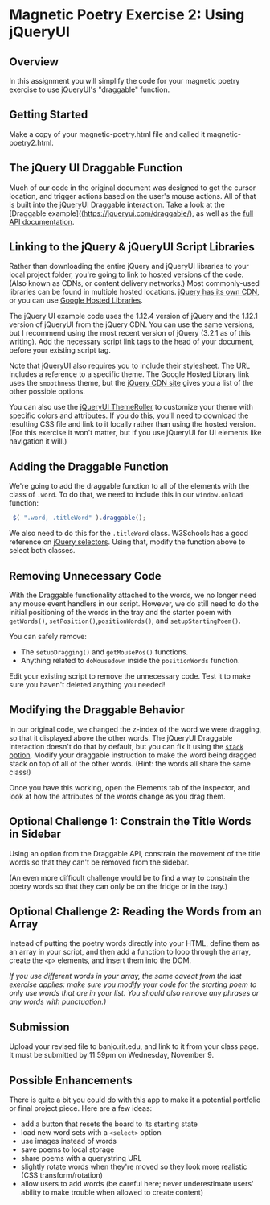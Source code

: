 # Magnetic Poetry Exercise 2: Using jQueryUI

## Overview
In this assignment you will simplify the code for your magnetic poetry exercise to use jQueryUI's "draggable" function.

## Getting Started
Make a copy of your magnetic-poetry.html file and called it magnetic-poetry2.html. 

## The jQuery UI Draggable Function
Much of our code in the original document was designed to get the cursor location, and trigger actions based on the user's mouse actions. All of that is built into the jQueryUI Draggable interaction. Take a look at the [Draggable example]((https://jqueryui.com/draggable/), as well as the [full API documentation](http://api.jqueryui.com/draggable/).  

## Linking to the jQuery & jQueryUI Script Libraries
Rather than downloading the entire jQuery and jQueryUI libraries to your local project folder, you're going to link to hosted versions of the code. (Also known as CDNs, or content delivery networks.) Most commonly-used libraries can be found in multiple hosted locations. [jQuery has its own CDN](https://code.jquery.com/), or you can use [Google Hosted Libraries](https://developers.google.com/speed/libraries/#jquery). 

The jQuery UI example code uses the 1.12.4 version of jQuery and the 1.12.1 version of jQueryUI from the jQuery CDN. You can use the same versions, but I recommend using the most recent version of jQuery (3.2.1 as of this writing). Add the necessary script link tags to the head of your document, before your existing script tag. 

Note that jQueryUI also requires you to include their stylesheet. The URL includes a reference to a specific theme. The Google Hosted Library link uses the `smoothness` theme, but the [jQuery CDN site](https://code.jquery.com/) gives you a list of the other possible options. 

You can also use the [jQueryUI ThemeRoller](http://jqueryui.com/themeroller/) to customize your theme with specific colors and attributes. If you do this, you'll need to download the resulting CSS file and link to it locally rather than using the hosted version. (For this exercise it won't matter, but if you use jQueryUI for UI elements like navigation it will.)

## Adding the Draggable Function
We're going to add the draggable function to all of the elements with the class of `.word`. To do that, we need to include this in our `window.onload` function:
```javascript
 $( ".word, .titleWord" ).draggable();
```

We also need to do this for the `.titleWord` class. W3Schools has a good reference on [jQuery selectors](https://www.w3schools.com/jquery/jquery_ref_selectors.asp). Using that, modify the function above to select both classes. 

## Removing Unnecessary Code
With the Draggable functionality attached to the words, we no longer need any mouse event handlers in our script. However, we do still need to do the initial positioning of the words in the tray and the starter poem with `getWords()`, `setPosition()`,`positionWords()`, and  `setupStartingPoem()`. 

You can safely remove:
- The `setupDragging()` and `getMousePos()` functions. 
- Anything related to `doMousedown` inside the `positionWords` function.  

Edit your existing script to remove the unnecessary code. Test it to make sure you haven't deleted anything you needed!

## Modifying the Draggable Behavior
In our original code, we changed the z-index of the word we were dragging, so that it displayed above the other words. The jQueryUI Draggable interaction doesn't do that by default, but you can fix it using the [`stack` option](http://api.jqueryui.com/draggable/#option-stack). Modify your draggable instruction to make the word being dragged stack on top of all of the other words. (Hint: the words all share the same class!)

Once you have this working, open the Elements tab of the inspector, and look at how the attributes of the words change as you drag them. 


## Optional Challenge 1: Constrain the Title Words in Sidebar
Using an option from the Draggable API, constrain the movement of the title words so that they can't be removed from the sidebar. 

(An even more difficult challenge would be to find a way to constrain the poetry words so that they can only be on the fridge or in the tray.) 

## Optional Challenge 2: Reading the Words from an Array
Instead of putting the poetry words directly into your HTML, define them as an array in your script, and then add a function to loop through the array, create the `<p>` elements, and insert them into the DOM.

*If you use different words in your array, the same caveat from the last exercise applies: make sure you modify your code for the starting poem to only use words that are in your list. You should also remove any phrases or any words with punctuation.)*

## Submission
Upload your revised file to banjo.rit.edu, and link to it from your class page. It must be submitted by 11:59pm on Wednesday, November 9. 

## Possible Enhancements
There is quite a bit you could do with this app to make it a potential portfolio or final project piece. Here are a few ideas:
- add a button that resets the board to its starting state
- load new word sets with a `<select>` option
- use images instead of words
- save poems to local storage
- share poems with a querystring URL
- slightly rotate words when they're moved so they look more realistic (CSS transform/rotation)
- allow users to add words (be careful here; never underestimate users' ability to make trouble when allowed to create content)